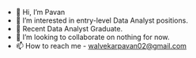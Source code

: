 - 👋 Hi, I’m Pavan
- 👀 I’m interested in entry-level Data Analyst positions.
- 🌱 Recent Data Analyst Graduate.
- 💞️ I’m looking to collaborate on nothing for now.
- 📫 How to reach me - walvekarpavan02@gmail.com

<!---
walvekarpavan/walvekarpavan is a ✨ special ✨ repository because its `README.md` (this file) appears on your GitHub profile.
You can click the Preview link to take a look at your changes.
--->

